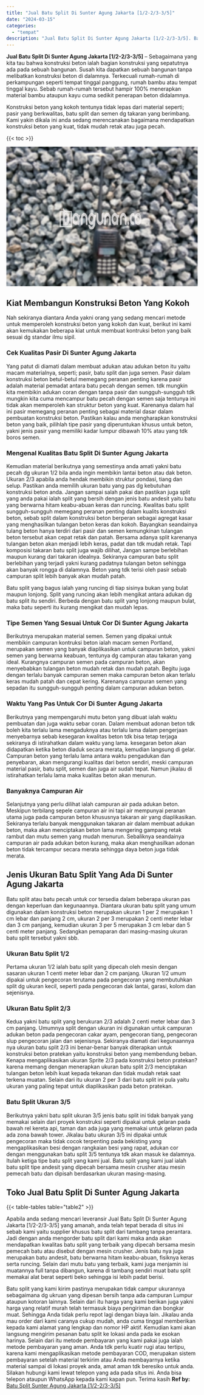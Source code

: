 ```yaml
---
title: "Jual Batu Split Di Sunter Agung Jakarta [1/2-2/3-3/5]"
date: "2024-03-15"
categories: 
  - "tempat"
description: "Jual Batu Split Di Sunter Agung Jakarta [1/2-2/3-3/5]. Batu split yang kami kirim pastinya merupakan tidak campur ukurannya sebagaimana dg ukruan yang dipesa..."
---
```


**Jual Batu Split Di Sunter Agung Jakarta \[1/2-2/3-3/5\]** – Sebagaimana yang kita tau bahwa konstruksi beton ialah bagian konstruksi yang sepatutnya ada pada sebuah bangunan. Susah kita dapatkan sebuah bangunan tanpa melibatkan konstruksi beton di dalamnya. Terkecuali rumah-rumah di perkampungan seperti tempat tinggal panggung, rumah bambu atau tempat tinggal kayu. Sebab rumah-rumah tersebut hampir 100% menerapkan material bambu ataupun kayu cuma sedikit penerapan beton didalamnya.

Konstruksi beton yang kokoh tentunya tidak lepas dari material seperti; pasir yang berkwalitas, batu split dan semen dg takaran yang berimbang. Kami yakin dikala ini anda sedang merencanakan bagaimana mendapatkan konstruksi beton yang kuat, tidak mudah retak atau juga pecah.

{{< toc >}}

![Jual Batu Split Di Sunter Agung Jakarta [1/2-2/3-3/5]](/images/jual-batu-split-24.png)

## Kiat Membangun Konstruksi Beton Yang Kokoh

Nah sekiranya diantara Anda yakni orang yang sedang mencari metode untuk memperoleh konstruksi beton yang kokoh dan kuat, berikut ini kami akan kemukakan beberapa kiat untuk membuat kontruksi beton yang baik sesuai dg standar ilmu sipil.

### Cek Kualitas Pasir Di Sunter Agung Jakarta

Yang patut di diamati dalam membuat adukan atau adukan beton itu yaitu macam materialnya, seperti; pasir, batu split dan juga semen. Pasir dalam konstruksi beton betul-betul memegang peranan penting karena pasir adalah material pemadat antara batu pecah dengan semen. tdk mungkin kita membikin adukan coran dengan tanpa pasir dan sungguh-sungguh tdk mungkin kita cuma mencampur batu pecah dengan semen saja tentunya ini tidak akan memperoleh kan struktur beton yang kuat. Karenanya dalam hal ini pasir memegang peranan penting sebagai material dasar dalam pembuatan konstruksi beton. Pastikan kalau anda mengharapkan konstruksi beton yang baik, pilihlah tipe pasir yang diperuntukan khusus untuk beton, yakni jenis pasir yang memiliki kadar lumpur dibawah 10% atau yang tdk boros semen.

### Mengenal Kualitas Batu Split Di Sunter Agung Jakarta

Kemudian material berikutnya yang semestinya anda amati yakni batu pecah dg ukuran 1/2 bila anda ingin membikin lantai beton atau dak beton. Ukuran 2/3 apabila anda hendak membikin struktur pondasi, tiang dan selup. Pastikan anda memilih ukuran batu yang pas dg kebutuhan konstruksi beton anda. Jangan sampai salah pakai dan pastikan juga split yang anda pakai ialah split yang bersih dengan jenis batu andesit yaitu batu yang berwarna hitam keabu-abuan keras dan runcing. Kwalitas batu split sungguh-sungguh memegang peranan penting dalam kualits konstruksi beton, sebab split dalam konstruksi beton berperan sebagai agregat kasar yang menghasilkan tulangan beton keras dan kokoh. Bayangkan seandainya tulang beton hanya terdiri dari pasir dan semen kemungkinan tulangan beton tersebut akan cepat retak dan patah. Bersama adanya split karenanya tulangan beton akan menjadi lebih keras, padat dan tdk mudah retak. Tapi komposisi takaran batu split juga wajib dilihat, Jangan sampe berlebihan maupun kurang dari takaran idealnya. Sekiranya campuran batu split berlebihan yang terjadi yakni kurang padatnya tulangan beton sehingga akan banyak rongga di dalamnya. Beton yang tdk terisi oleh pasir sebab campuran split lebih banyak akan mudah patah.

Batu split yang bagus ialah yang runcing di tiap sisinya bukan yang bulat maupun lonjong. Split yang runcing akan lebih mengikat antara adukan dg batu split itu sendiri. Berbeda dengan batu split yang lonjong maupun bulat, maka batu seperti itu kurang mengikat dan mudah lepas.

### Tipe Semen Yang Sesuai Untuk Cor Di Sunter Agung Jakarta

Berikutnya merupakan material semen. Semen yang dipakai untuk membikin campuran kontruksi beton ialah macam semen Portland, merupakan semen yang banyak diaplikasikan untuk campuran beton, yakni semen yang berwarna keabuan, tentunya dg campuran atau takaran yang ideal. Kurangnya campuran semen pada campuran beton, akan menyebabkan tulangan beton mudah retak dan mudah patah. Begitu juga dengan terlalu banyak campuran semen maka campuran beton akan terlalu keras mudah patah dan cepat kering. Karenanya campuran semen yang sepadan itu sungguh-sungguh penting dalam campuran adukan beton.

### Waktu Yang Pas Untuk Cor Di Sunter Agung Jakarta

Berikutnya yang mempengaruhi mutu beton yang dibuat ialah waktu pembuatan dan juga waktu sebar coran. Dalam membuat adonan beton tdk boleh kita terlalu lama mengaduknya atau terlalu lama dalam pengerjaan menyebarnya sebab kesegaran kwalitas beton tdk bisa tetap terjaga sekiranya di istirahatkan dalam waktu yang lama. kesegaran beton akan didapatkan ketika beton diaduk secara merata, kemudian langsung di gelar. Campuran beton yang terlalu lama antara waktu pengadukan dan penyebaran, akan mengurangi kualitas dari beton sendiri, meski campuran material pasir, batu split, semen dan juga air sudah tepat. Namun jikalau di istirahatkan terlalu lama maka kualitas beton akan menurun.

### Banyaknya Campuran Air

Selanjutnya yang perlu dilihat ialah campuran air pada adukan beton. Meskipun terbilang sepele campuran air ini tapi air mempunyai peranan utama juga pada campuran beton khususnya takaran air yang diaplikasikan. Sekiranya terlalu banyak menggunakan takaran air dalam membuat adukan beton, maka akan menciptakan beton lama mengering gampang retak rambut dan mutu semen yang mudah menurun. Sebaliknya seandainya campuran air pada adukan beton kurang, maka akan menghasilkan adonan beton tidak tercampur secara merata sehingga daya beton juga tidak merata.

## Jenis Ukuran Batu Split Yang Ada Di Sunter Agung Jakarta

Batu split atau batu pecah untuk cor tersedia dalam beberapa ukuran pas dengan keperluan dan kegunaannya. Diantara ukuran batu split yang umum digunakan dalam konstruksi beton merupakan ukuran 1 per 2 merupakan 1 cm lebar dan panjang 2 cm, ukuran 2 per 3 merupakan 2 centi meter lebar dan 3 cm panjang, kemudian ukuran 3 per 5 merupakan 3 cm lebar dan 5 centi meter panjang. Sedangkan pemaparan dari masing-masing ukuran batu split tersebut yakni sbb.

### Ukuran Batu Split 1/2

Pertama ukuran 1/2 ialah batu split yang dipecah oleh mesin dengan sasaran ukuran 1 centi meter lebar dan 2 cm panjang. Ukuran 1/2 umum dipakai untuk pengecoran terutama pada pengecoran yang membutuhkan split dg ukuran kecil, seperti pada pengecoran dak lantai, garasi, kolom dan sejenisnya.

### Ukuran Batu Split 2/3

Kedua yakni batu split yang berukuran 2/3 adalah 2 centi meter lebar dan 3 cm panjang. Umumnya split dengan ukuran ini digunakan untuk campuran adukan beton pada pengecoran cakar ayam, pengecoran tiang, pengecoran slup pengecoran jalan dan sejenisnya. Sekiranya diamati dari kegunaannya nya ukuran batu split 2/3 ini benar-benar banyak diterapkan untuk konstruksi beton pratekan yaitu konstruksi beton yang membendung beban. Kenapa mengaplikasikan ukuran Sprite 2/3 pada konstruksi beton pratekan? karena memang dengan menerapkan ukuran batu split 2/3 menciptakan tulangan beton lebih kuat kepada tekanan dan tidak mudah retak saat terkena muatan. Selain dari itu ukuran 2 per 3 dari batu split ini pula yaitu ukuran yang paling tepat untuk diaplikasikan pada beton pratekan.

### Batu Split Ukuran 3/5

Berikutnya yakni batu split ukuran 3/5 jenis batu split ini tidak banyak yang memakai selain dari proyek konstruksi seperti dipakai untuk gelaran pada bawah rel kereta api, taman dan ada juga yang memakai untuk gelaran pada ada zona bawah tower. Jikalau batu ukuran 3/5 ini dipakai untuk pengecoran maka tidak cocok terpenting pada bekisting yang mengaplikasikan besi dengan rangkaian besi yang rapat, adukan cor dengan menggunakan batu split 3/5 tentunya tdk akan masuk ke dalamnya. Itulah ketiga tipe batu split yang kami jual. Batu split yang kami jual ialah batu split tipe andesit yang dipecah bersama mesin crusher atau mesin pemecah batu dan dipisah berdasarkan ukuran masing-masing.

## Toko Jual Batu Split Di Sunter Agung Jakarta

{{< table-tables table="table2" >}}

Apabila anda sedang mencari leveransir Jual Batu Split Di Sunter Agung Jakarta \[1/2-2/3-3/5\] yang amanah, anda telah tepat berada di situs ini sebab kami yaitu supplier khusus batu split dari tambang tanpa perantara. Jadi dengan anda mengorder batu split dari kami maka anda akan mendapatkan kwalitas batu split yang terbaik yang dipecah bersama mesin pemecah batu atau disebut dengan mesin crusher. Jenis batu nya juga merupakan batu andesit, batu berwarna hitam keabu-abuan, fisiknya keras serta runcing. Selain dari mutu batu yang terbaik, kami juga menjamin isi muatannya full tanpa dibangun, karena di tambang sendiri muat batu split memakai alat berat seperti beko sehingga isi lebih padat berisi.

Batu split yang kami kirim pastinya merupakan tidak campur ukurannya sebagaimana dg ukruan yang dipesan bersih tanpa ada campuran Lumpur ataupun kotoran lainnya. Selain dari itu harga yang kami berikan juga yakni harga yang relatif murah telah termasuk biaya pengiriman dan bongkar muat. Sehingga Anda tidak perlu repot lagi dengan biaya lain. Jikalau anda mau order dari kami caranya cukup mudah, anda cuma tinggal memberikan kepada kami alamat yang lengkap dan nomor HP aktif. Kemudian kami akan langsung mengirim pesanan batu split ke lokasi anda pada ke esokan harinya. Selain dari itu metode pembayaran yang kami pakai juga ialah metode pembayaran yang aman. Anda tdk perlu kuatir rugi atau tertipu, karena kami mengaplikasikan metode pembayaran COD, merupakan sistem pembayaran setelah material terkirim atau Anda membayarnya ketika material sampai di lokasi proyek anda, amat aman tdk beresiko untuk anda. Silakan hubungi kami lewat telepon yang ada pada situs ini. Anda bisa telepon ataupun WhatsApp kepada kami kapan pun. Terima kasih
**Ref by:** [Batu Split Sunter Agung Jakarta [1/2-2/3-3/5]](https://id.wikipedia.org/wiki/Batu)

